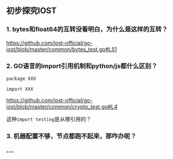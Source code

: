 ## 初步探究IOST

### 1. bytes和float64的互转没看明白，为什么是这样的互转？

https://github.com/iost-official/go-iost/blob/master/common/bytes_test.go#L51

### 2. GO语言的import引用机制和python/js都什么区别？

```
package XXX

import XXX

```

https://github.com/iost-official/go-iost/blob/master/common/crypto_test.go#L4

这种```import testing```是从哪引用的？


### 3. 机器配置不够，节点都跑不起来，那咋办呢？

。。。
